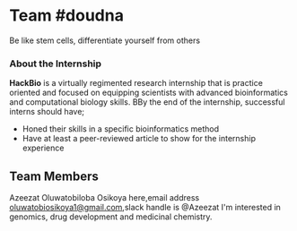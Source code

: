 # Team #doudna
Be like stem cells, differentiate yourself from others

### About the Internship
**HackBio** is a virtually regimented research internship that is practice oriented and focused on equipping scientists with advanced bioinformatics and computational biology skills. BBy the end of the internship, successful interns should have;
- Honed their skills in a specific bioinformatics method
- Have at least a peer-reviewed article to show for the internship experience

## Team Members
Azeezat Oluwatobiloba Osikoya here,email address oluwatobiosikoya1@gmail.com,slack handle is @Azeezat
I'm interested in genomics, drug development and medicinal chemistry. 
